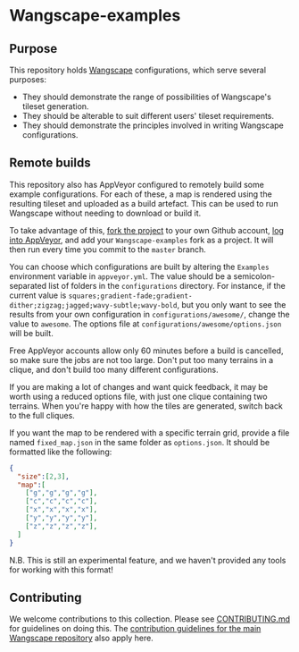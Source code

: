 # Wangscape-examples

## Purpose
This repository holds [Wangscape](https://github.com/Wangscape/Wangscape) configurations, which serve several purposes:
* They should demonstrate the range of possibilities of Wangscape's tileset generation.
* They should be alterable to suit different users' tileset requirements.
* They should demonstrate the principles involved in writing Wangscape configurations.

## Remote builds
This repository also has AppVeyor configured to remotely build some example configurations.
For each of these, a map is rendered using the resulting tileset and uploaded as a build artefact.
This can be used to run Wangscape without needing to download or build it.

To take advantage of this, [fork the project](https://github.com/Wangscape/Wangscape-examples#fork-destination-box) to your own Github account,
[log into AppVeyor](https://ci.appveyor.com/login), and add your `Wangscape-examples` fork as a project.
It will then run every time you commit to the `master` branch.

You can choose which configurations are built by altering the `Examples` environment variable in `appveyor.yml`.
The value should be a semicolon-separated list of folders in the `configurations` directory.
For instance, if the current value is `squares;gradient-fade;gradient-dither;zigzag;jagged;wavy-subtle;wavy-bold`,
but you only want to see the results from your own configuration in `configurations/awesome/`, change the value to `awesome`.
The options file at `configurations/awesome/options.json` will be built.

Free AppVeyor accounts allow only 60 minutes before a build is cancelled, so make sure the jobs are not too large.
Don't put too many terrains in a clique, and don't build too many different configurations.

If you are making a lot of changes and want quick feedback, it may be worth using a reduced options file,
with just one clique containing two terrains.
When you're happy with how the tiles are generated, switch back to the full cliques.

If you want the map to be rendered with a specific terrain grid, provide a file named `fixed_map.json` in the same folder as `options.json`.
It should be formatted like the following:
```json
{
  "size":[2,3],
  "map":[
    ["g","g","g","g"],
    ["c","c","c","c"],
    ["x","x","x","x"],
    ["y","y","y","y"],
    ["z","z","z","z"],
  ]
}
```
N.B. This is still an experimental feature, and we haven't provided any tools for working with this format!

## Contributing
We welcome contributions to this collection. Please see [CONTRIBUTING.md](./CONTRIBUTING.md) for guidelines on doing this.
The [contribution guidelines for the main Wangscape repository](https://github.com/Wangscape/Wangscape/blob/master/CONTRIBUTING.md) also apply here.

